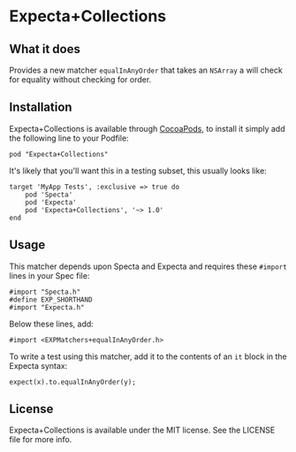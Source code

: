 # Expecta+Collections


## What it does

Provides a new matcher `equalInAnyOrder` that takes an `NSArray` a will check for equality without checking for order.

## Installation

Expecta+Collections is available through [CocoaPods](http://cocoapods.org), to install it simply add the following line to your Podfile:

    pod "Expecta+Collections"

It's likely that you'll want this in a testing subset, this usually looks like:


    target 'MyApp Tests', :exclusive => true do
        pod 'Specta'
        pod 'Expecta'
        pod 'Expecta+Collections', '~> 1.0'
    end

## Usage

This matcher depends upon Specta and Expecta and requires these `#import` lines in your Spec file:

```objc
#import "Specta.h"
#define EXP_SHORTHAND
#import "Expecta.h"
```
Below these lines, add:

```objc
#import <EXPMatchers+equalInAnyOrder.h>
```
To write a test using this matcher, add it to the contents of an `it` block in the Expecta syntax:

```objc
expect(x).to.equalInAnyOrder(y);
```

## License

Expecta+Collections is available under the MIT license. See the LICENSE file for more info.

